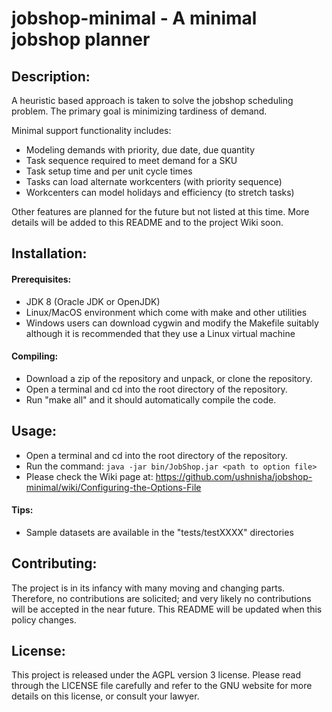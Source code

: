 # jobshop-minimal - A minimal jobshop planner

## Description:

A heuristic based approach is taken to solve the jobshop scheduling problem.
The primary goal is minimizing tardiness of demand.

Minimal support functionality includes:

* Modeling demands with priority, due date, due quantity
* Task sequence required to meet demand for a SKU
* Task setup time and per unit cycle times
* Tasks can load alternate workcenters (with priority sequence)
* Workcenters can model holidays and efficiency (to stretch tasks)

Other features are planned for the future but not listed at this time.
More details will be added to this README and to the project Wiki soon.

## Installation:

#### Prerequisites:

* JDK 8 (Oracle JDK or OpenJDK)
* Linux/MacOS environment which come with make and other utilities
* Windows users can download cygwin and modify the Makefile suitably
  although it is recommended that they use a Linux virtual machine

#### Compiling:

* Download a zip of the repository and unpack, or clone the repository.
* Open a terminal and cd into the root directory of the repository.
* Run "make all" and it should automatically compile the code.

## Usage:

* Open a terminal and cd into the root directory of the repository.
* Run the command: `java -jar bin/JobShop.jar <path to option file>`
* Please check the Wiki page at: https://github.com/ushnisha/jobshop-minimal/wiki/Configuring-the-Options-File

#### Tips:

* Sample datasets are available in the "tests/testXXXX" directories

## Contributing:

The project is in its infancy with many moving and changing parts.
Therefore, no contributions are solicited; and very likely no contributions
will be accepted in the near future.  This README will be updated when this
policy changes.

## License:

This project is released under the AGPL version 3 license.  Please read through the LICENSE file
carefully and refer to the GNU website for more details on this license, or consult your lawyer.
